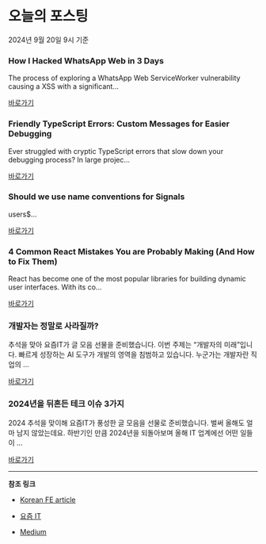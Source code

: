 # 오늘의 포스팅 
2024년 9월 20일 9시 기준 

### How I Hacked WhatsApp Web in 3 Days 

 The process of exploring a WhatsApp Web ServiceWorker vulnerability causing a XSS with a significant... 

 [바로가기](https://medium.com/m/signin?actionUrl=https%3A%2F%2Fmedium.com%2F_%2Fbookmark%2Fp%2Ff23504ed5b42&operation=register&redirect=https%3A%2F%2Fmichalszorad.medium.com%2Fhow-i-hacked-whatsapp-web-in-3-days-f23504ed5b42&source=------javascript---0-84----------javascript------bookmark_preview----cc1bdf4d_40e4_4b08_a2f6_8ff07c3692a8-------) 

### Friendly TypeScript Errors: Custom Messages for Easier Debugging 

 Ever struggled with cryptic TypeScript errors that slow down your debugging process? In large projec... 

 [바로가기](https://medium.com/m/signin?actionUrl=https%3A%2F%2Fmedium.com%2F_%2Fbookmark%2Fp%2F1bf96ef93323&operation=register&redirect=https%3A%2F%2Fmedium.com%2Fthe-really-good-blog%2Ffriendly-typescript-errors-custom-messages-for-easier-debugging-1bf96ef93323&source=------typescript---0-84----------typescript------bookmark_preview----6d627169_5ce6_4727_917c_50bd2e8ddc27-------) 

### Should we use name conventions for Signals 

 users$... 

 [바로가기](https://medium.com/m/signin?actionUrl=https%3A%2F%2Fmedium.com%2F_%2Fbookmark%2Fp%2Ffca33db85e62&operation=register&redirect=https%3A%2F%2Fmedium.com%2F%40frontendbase%2Fshould-we-use-name-conventions-for-signals-fca33db85e62&source=------frontend---0-84----------frontend------bookmark_preview----1a7c84c4_4687_439c_a203_a0cf8172543d-------) 

### 4 Common React Mistakes You are Probably Making (And How to Fix Them) 

 React has become one of the most popular libraries for building dynamic user interfaces. With its co... 

 [바로가기](https://medium.com/m/signin?actionUrl=https%3A%2F%2Fmedium.com%2F_%2Fbookmark%2Fp%2Fca6fa70186ed&operation=register&redirect=https%3A%2F%2Fmedium.com%2F%40zakirhassan114%2F4-common-react-mistakes-you-are-probably-making-and-how-to-fix-them-ca6fa70186ed&source=------reactjs---0-84----------reactjs------bookmark_preview----a661f4cd_dadf_4044_aa1b_214d07c14a62-------) 

### 개발자는 정말로 사라질까? 

 추석을 맞아 요즘IT가 글 모음 선물을 준비했습니다. 이번 주제는 “개발자의 미래”입니다. 빠르게 성장하는 AI 도구가 개발의 영역을 침범하고 있습니다. 누군가는 개발자란 직업의 ... 

 [바로가기](https://yozm.wishket.com/magazine/detail/2765/) 

### 2024년을 뒤흔든 테크 이슈 3가지 

 2024 추석을 맞이해 요즘IT가 풍성한 글 모음을 선물로 준비했습니다. 벌써 올해도 얼마 남지 않았는데요. 하반기인 만큼 2024년을 되돌아보며 올해 IT 업계에선 어떤 일들이 ... 

 [바로가기](https://yozm.wishket.com/magazine/detail/2763/) 

---

**참조 링크**

- [Korean FE article](https://kofearticle.substack.com) 

- [요즘 IT](https://yozm.wishket.com/magazine) 

- [Medium](https://medium.com) 

